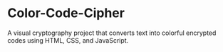 # Color-Code-Cipher
A visual cryptography project that converts text into colorful encrypted codes using HTML, CSS, and JavaScript.

